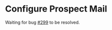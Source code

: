 # Configure Prospect Mail

Waiting for bug [#299](https://github.com/julian-alarcon/prospect-mail/issues/299) to be resolved.
